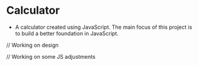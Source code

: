 # Calculator

* A calculator created using JavaScript. The main focus of this project is to build a better foundation in JavaScript.

// Working on design

// Working on some JS adjustments
